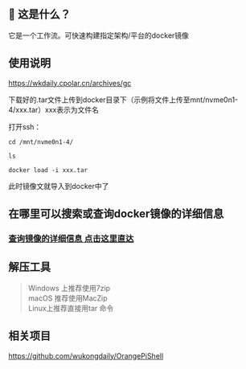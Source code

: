 





## 🤔 这是什么？
它是一个工作流。可快速构建指定架构/平台的docker镜像

## 使用说明
https://wkdaily.cpolar.cn/archives/gc

下载好的.tar文件上传到docker目录下（示例将文件上传至mnt/nvme0n1-4/xxx.tar）xxx表示为文件名

打开ssh：
```
cd /mnt/nvme0n1-4/
```
```  
ls
```
```
docker load -i xxx.tar
```

此时镜像文就导入到docker中了


## 在哪里可以搜索或查询docker镜像的详细信息
### [查询镜像的详细信息 点击这里直达](https://docker.fxxk.dedyn.io/)

## 解压工具
> Windows 上推荐使用7zip<br>
> macOS 推荐使用MacZip<br>
> Linux上推荐直接用tar 命令

## 相关项目
https://github.com/wukongdaily/OrangePiShell


